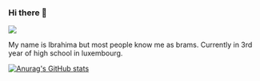 ### Hi there 👋
![](https://komarev.com/ghpvc/?username=ibndiaye&color=red)

My name is Ibrahima but most people know me as brams. Currently in 3rd year of high school in luxembourg.

[![Anurag's GitHub stats](https://github-readme-stats.vercel.app/api?username=ibndiaye)](https://github.com/anuraghazra/github-readme-stats)
